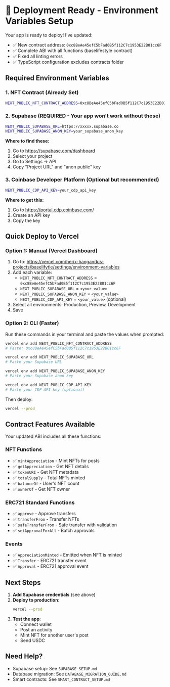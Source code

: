 # 🚀 Deployment Ready - Environment Variables Setup

Your app is ready to deploy! I've updated:
- ✅ New contract address: `0xc8BeAe45efC5bFad0B5f112C7c1953E22B01cc6F`
- ✅ Complete ABI with all functions (baselifestyle contract)
- ✅ Fixed all linting errors
- ✅ TypeScript configuration excludes contracts folder

## Required Environment Variables

### 1. NFT Contract (Already Set)
```bash
NEXT_PUBLIC_NFT_CONTRACT_ADDRESS=0xc8BeAe45efC5bFad0B5f112C7c1953E22B01cc6F
```

### 2. Supabase (REQUIRED - Your app won't work without these)
```bash
NEXT_PUBLIC_SUPABASE_URL=https://xxxxx.supabase.co
NEXT_PUBLIC_SUPABASE_ANON_KEY=your_supabase_anon_key
```

**Where to find these:**
1. Go to https://supabase.com/dashboard
2. Select your project
3. Go to Settings → API
4. Copy "Project URL" and "anon public" key

### 3. Coinbase Developer Platform (Optional but recommended)
```bash
NEXT_PUBLIC_CDP_API_KEY=your_cdp_api_key
```

**Where to get this:**
1. Go to https://portal.cdp.coinbase.com/
2. Create an API key
3. Copy the key

## Quick Deploy to Vercel

### Option 1: Manual (Vercel Dashboard)
1. Go to: https://vercel.com/herix-hangandus-projects/baselifytle/settings/environment-variables
2. Add each variable:
   - `NEXT_PUBLIC_NFT_CONTRACT_ADDRESS` = `0xc8BeAe45efC5bFad0B5f112C7c1953E22B01cc6F`
   - `NEXT_PUBLIC_SUPABASE_URL` = `<your_value>`
   - `NEXT_PUBLIC_SUPABASE_ANON_KEY` = `<your_value>`
   - `NEXT_PUBLIC_CDP_API_KEY` = `<your_value>` (optional)
3. Select all environments: Production, Preview, Development
4. Save

### Option 2: CLI (Faster)
Run these commands in your terminal and paste the values when prompted:

```bash
vercel env add NEXT_PUBLIC_NFT_CONTRACT_ADDRESS
# Paste: 0xc8BeAe45efC5bFad0B5f112C7c1953E22B01cc6F

vercel env add NEXT_PUBLIC_SUPABASE_URL
# Paste your Supabase URL

vercel env add NEXT_PUBLIC_SUPABASE_ANON_KEY
# Paste your Supabase anon key

vercel env add NEXT_PUBLIC_CDP_API_KEY
# Paste your CDP API key (optional)
```

Then deploy:
```bash
vercel --prod
```

## Contract Features Available

Your updated ABI includes all these functions:

### NFT Functions
- ✅ `mintAppreciation` - Mint NFTs for posts
- ✅ `getAppreciation` - Get NFT details
- ✅ `tokenURI` - Get NFT metadata
- ✅ `totalSupply` - Total NFTs minted
- ✅ `balanceOf` - User's NFT count
- ✅ `ownerOf` - Get NFT owner

### ERC721 Standard Functions
- ✅ `approve` - Approve transfers
- ✅ `transferFrom` - Transfer NFTs
- ✅ `safeTransferFrom` - Safe transfer with validation
- ✅ `setApprovalForAll` - Batch approvals

### Events
- ✅ `AppreciationMinted` - Emitted when NFT is minted
- ✅ `Transfer` - ERC721 transfer event
- ✅ `Approval` - ERC721 approval event

## Next Steps

1. **Add Supabase credentials** (see above)
2. **Deploy to production**:
   ```bash
   vercel --prod
   ```
3. **Test the app**:
   - Connect wallet
   - Post an activity
   - Mint NFT for another user's post
   - Send USDC

## Need Help?

- Supabase setup: See `SUPABASE_SETUP.md`
- Database migration: See `DATABASE_MIGRATION_GUIDE.md`
- Smart contracts: See `SMART_CONTRACT_SETUP.md`

